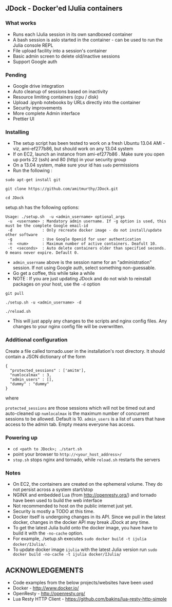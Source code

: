 ## JDock - Docker'ed IJulia containers

### What works

- Runs each IJulia session in its own sandboxed container
- A bash session is aslo started in the container - can be used to run the Julia console REPL
- File upload facility into a session's container
- Basic admin screen to delete old/inactive sessions
- Support Google auth

### Pending
- Google drive integration
- Auto cleanup of sessions based on inactivity
- Resource limiting containers (cpu / disk)
- Upload .ipynb notebooks by URLs directly into the container
- Security improvements
- More complete Admin interface
- Prettier UI



### Installing

- The setup script has been tested to work on a fresh Ubuntu 13.04 AMI - viz, ami-ef277b86, but should work on any 13.04 system
- If on EC2, launch an instance from ami-ef277b86 . Make sure you open up ports 22 (ssh) and 80 (http) in your security group 
- On a 13.04 system, make sure your id has `sudo` permissions
- Run the following :

```
sudo apt-get install git

git clone https://github.com/amitmurthy/JDock.git

cd JDock
```

setup.sh has the following options:

```
Usage: ./setup.sh  -u <admin_username> optional_args
 -u  <username> : Mandatory admin username. If -g option is used, this must be the complete Google email-id
 -d             : Only recreate docker image - do not install/update other software
 -g             : Use Google Openid for user authentication 
 -n  <num>      : Maximum number of active containers. Deafult 10.
 -t  <seconds>  : Auto delete containers older than specified seconds. 0 means never expire. Default 0.
```


- `admin_username` above is the session name for an "administration" session. If not using Google auth, select something non-guessable.
- Go get a coffee, this while take a while
- NOTE : If you are just updating JDock and do not wish to reinstall packages on your host, use the `-d` option


```
git pull

./setup.sh -u <admin_username> -d 

./reload.sh
```

- This will just apply any changes to the scripts and nginx config files. Any changes to your nginx config file will be overwritten.

### Additional configuration
Create a file called tornado.user in the installation's root directory. It should contain a JSON dictionary of the form

```
{
  "protected_sessions" : ['amitm'],
  "numlocalmax" : 3,
  "admin_users" : [],
  "dummy" : "dummy"
}
```

where 

`protected_sessions` are those sessions which will not be timed out and auto-cleaned up
`numlocalmax` is the maximum number of concurrent sessions to be allowed. Default is 10.
`admin_users` is a list of users that have access to the admin tab. Empty means everyone has access.



### Powering up

- `cd <path to JDock>; ./start.sh`
- point your browser to `http://<your_host_address>/`
- `stop.sh` stops nginx and tornado, while `reload.sh` restarts the servers




### Notes

- On EC2, the containers are created on the ephemeral volume. They do not persist across a system start/stop
- NGINX and embedded Lua (from http://openresty.org/) and tornado have been used to build the web interface
- Not recommended to host on the public internet just yet. 
- Security is mostly a TODO at this time.
- Docker itself is undergoing changes in its API. Since we pull in the latest docker, changes in the docker API may break JDock at any time.
- To get the latest Julia build onto the docker image, you have have to build it with the `-no-cache` option. 
- For example, ./setup.sh executes `sudo docker build -t ijulia docker/IJulia/`. 
- To update docker image `ijulia` with the latest Julia version run `sudo docker build -no-cache -t ijulia docker/IJulia/`
  
## ACKNOWLEDGEMENTS 

- Code examples from the below projects/websites have been used
- Docker - http://www.docker.io/
- OpenResty - http://openresty.org/
- Lua Resty HTTP Client - https://github.com/bakins/lua-resty-http-simple
